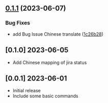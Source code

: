 ## [0.1.1](https://github.com/Dlouxgit/vscode-jira-plugin/compare/v0.1.0...v0.1.1) (2023-06-07)


### Bug Fixes

* add Bug Issue Chinese translate ([1c26b28](https://github.com/Dlouxgit/vscode-jira-plugin/commit/1c26b28c26fbbcebdb68a26216f6ebfaa917b19d))

## [0.1.0] 2023-06-05

- Add Chinese mapping of jira status

## [0.0.1] 2023-06-01

- Initial release
- Include some basic commands
